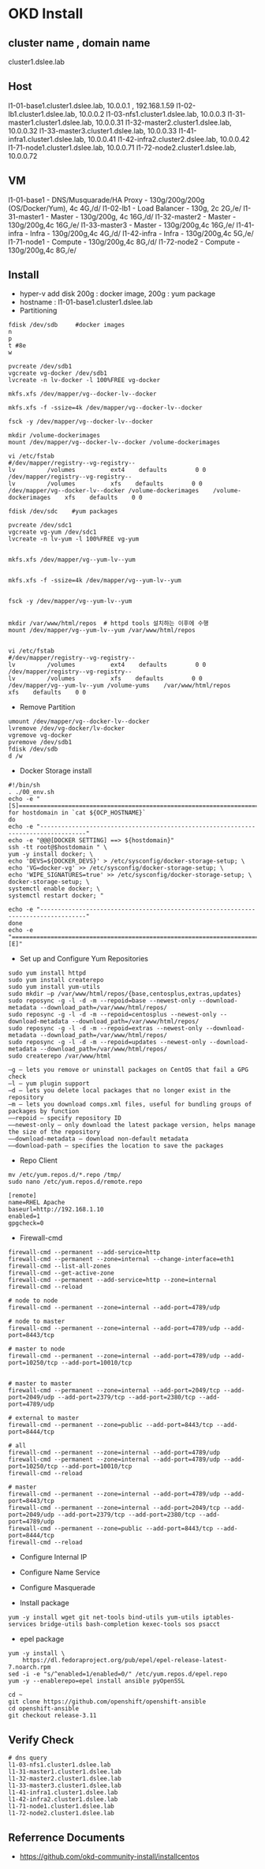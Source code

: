 # OKD Install

## cluster name , domain name
cluster1.dslee.lab

## Host
l1-01-base1.cluster1.dslee.lab, 10.0.0.1 , 192.168.1.59
l1-02-lb1.cluster1.dslee.lab, 10.0.0.2
l1-03-nfs1.cluster1.dslee.lab, 10.0.0.3
l1-31-master1.cluster1.dslee.lab, 10.0.0.31
l1-32-master2.cluster1.dslee.lab, 10.0.0.32
l1-33-master3.cluster1.dslee.lab, 10.0.0.33
l1-41-infra1.cluster1.dslee.lab, 10.0.0.41
l1-42-infra2.cluster2.dslee.lab, 10.0.0.42
l1-71-node1.cluster1.dslee.lab, 10.0.0.71
l1-72-node2.cluster1.dslee.lab, 10.0.0.72

## VM
l1-01-base1 - DNS/Musquarade/HA Proxy - 130g/200g/200g (OS/Docker/Yum), 4c 4G,/d/
l1-02-lb1 - Load Balancer - 130g, 2c 2G,/e/
l1-31-master1 - Master - 130g/200g, 4c 16G,/d/
l1-32-master2 - Master - 130g/200g,4c 16G,/e/
l1-33-master3 - Master - 130g/200g,4c 16G,/e/
l1-41-infra - Infra - 130g/200g,4c 4G,/d/
l1-42-infra - Infra - 130g/200g,4c 5G,/e/
l1-71-node1 - Compute - 130g/200g,4c 8G,/d/
l1-72-node2 - Compute - 130g/200g,4c 8G,/e/

## Install
- hyper-v add disk 200g : docker image, 200g : yum package 
- hostname : l1-01-base1.cluster1.dslee.lab
- Partitioning
```
fdisk /dev/sdb     #docker images
n
p
t #8e
w

pvcreate /dev/sdb1
vgcreate vg-docker /dev/sdb1
lvcreate -n lv-docker -l 100%FREE vg-docker

mkfs.xfs /dev/mapper/vg--docker-lv--docker

mkfs.xfs -f -ssize=4k /dev/mapper/vg--docker-lv--docker

fsck -y /dev/mapper/vg--docker-lv--docker

mkdir /volume-dockerimages
mount /dev/mapper/vg--docker-lv--docker /volume-dockerimages

vi /etc/fstab
#/dev/mapper/registry--vg-registry--lv         /volumes          ext4    defaults        0 0
/dev/mapper/registry--vg-registry--lv         /volumes          xfs    defaults        0 0
/dev/mapper/vg--docker-lv--docker /volume-dockerimages    /volume-dockerimages    xfs    defaults    0 0

fdisk /dev/sdc    #yum packages

pvcreate /dev/sdc1
vgcreate vg-yum /dev/sdc1
lvcreate -n lv-yum -l 100%FREE vg-yum


mkfs.xfs /dev/mapper/vg--yum-lv--yum


mkfs.xfs -f -ssize=4k /dev/mapper/vg--yum-lv--yum


fsck -y /dev/mapper/vg--yum-lv--yum


mkdir /var/www/html/repos  # httpd tools 설치하는 이후에 수행
mount /dev/mapper/vg--yum-lv--yum /var/www/html/repos


vi /etc/fstab
#/dev/mapper/registry--vg-registry--lv         /volumes          ext4    defaults        0 0
/dev/mapper/registry--vg-registry--lv         /volumes          xfs    defaults        0 0
/dev/mapper/vg--yum-lv--yum /volume-yums    /var/www/html/repos    xfs    defaults    0 0
```

- Remove Partition
```
umount /dev/mapper/vg--docker-lv--docker
lvremove /dev/vg-docker/lv-docker
vgremove vg-docker
pvremove /dev/sdb1
fdisk /dev/sdb
d /w
```

- Docker Storage install
```
#!/bin/sh
. ./00_env.sh
echo -e "[S]================================================================================"
for hostdomain in `cat ${OCP_HOSTNAME}`
do
echo -e "-----------------------------------------------------------------------------------"
echo -e "@@@[DOCKER SETTING] ==> ${hostdomain}"
ssh -tt root@$hostdomain " \
yum -y install docker; \
echo 'DEVS=${DOCKER_DEVS}' > /etc/sysconfig/docker-storage-setup; \
echo 'VG=docker-vg' >> /etc/sysconfig/docker-storage-setup; \
echo 'WIPE_SIGNATURES=true' >> /etc/sysconfig/docker-storage-setup; \
docker-storage-setup; \
systemctl enable docker; \
systemctl restart docker; "

echo -e "-----------------------------------------------------------------------------------"
done
echo -e "================================================================================[E]"
```
- Set up and Configure Yum Repositories  
```
sudo yum install httpd
sudo yum install createrepo
sudo yum install yum-utils
sudo mkdir –p /var/www/html/repos/{base,centosplus,extras,updates}
sudo reposync -g -l -d -m --repoid=base --newest-only --download-metadata --download_path=/var/www/html/repos/
sudo reposync -g -l -d -m --repoid=centosplus --newest-only --download-metadata --download_path=/var/www/html/repos/
sudo reposync -g -l -d -m --repoid=extras --newest-only --download-metadata --download_path=/var/www/html/repos/
sudo reposync -g -l -d -m --repoid=updates --newest-only --download-metadata --download_path=/var/www/html/repos/
sudo createrepo /var/www/html

–g – lets you remove or uninstall packages on CentOS that fail a GPG check
–l – yum plugin support
–d – lets you delete local packages that no longer exist in the repository
–m – lets you download comps.xml files, useful for bundling groups of packages by function
––repoid – specify repository ID
––newest-only – only download the latest package version, helps manage the size of the repository
––download-metadata – download non-default metadata
––download-path – specifies the location to save the packages
```

- Repo Client  
```
mv /etc/yum.repos.d/*.repo /tmp/
sudo nano /etc/yum.repos.d/remote.repo

[remote]
name=RHEL Apache
baseurl=http://192.168.1.10
enabled=1
gpgcheck=0

```

- Firewall-cmd 
```
firewall-cmd --permanent --add-service=http
firewall-cmd --permanent --zone=internal --change-interface=eth1
firewall-cmd --list-all-zones
firewall-cmd --get-active-zone
firewall-cmd --permanent --add-service=http --zone=internal
firewall-cmd --reload

# node to node
firewall-cmd --permanent --zone=internal --add-port=4789/udp

# node to master
firewall-cmd --permanent --zone=internal --add-port=4789/udp --add-port=8443/tcp

# master to node
firewall-cmd --permanent --zone=internal --add-port=4789/udp --add-port=10250/tcp --add-port=10010/tcp


# master to master
firewall-cmd --permanent --zone=internal --add-port=2049/tcp --add-port=2049/udp --add-port=2379/tcp --add-port=2380/tcp --add-port=4789/udp

# external to master
firewall-cmd --permanent --zone=public --add-port=8443/tcp --add-port=8444/tcp

# all
firewall-cmd --permanent --zone=internal --add-port=4789/udp
firewall-cmd --permanent --zone=internal --add-port=4789/udp --add-port=10250/tcp --add-port=10010/tcp
firewall-cmd --reload

# master
firewall-cmd --permanent --zone=internal --add-port=4789/udp --add-port=8443/tcp
firewall-cmd --permanent --zone=internal --add-port=2049/tcp --add-port=2049/udp --add-port=2379/tcp --add-port=2380/tcp --add-port=4789/udp
firewall-cmd --permanent --zone=public --add-port=8443/tcp --add-port=8444/tcp
firewall-cmd --reload

```

- Configure Internal IP
- Configure Name Service
- Configure Masquerade

- Install package
```
yum -y install wget git net-tools bind-utils yum-utils iptables-services bridge-utils bash-completion kexec-tools sos psacct 
```

- epel package
```
yum -y install \
    https://dl.fedoraproject.org/pub/epel/epel-release-latest-7.noarch.rpm
sed -i -e "s/^enabled=1/enabled=0/" /etc/yum.repos.d/epel.repo
yum -y --enablerepo=epel install ansible pyOpenSSL

cd ~
git clone https://github.com/openshift/openshift-ansible
cd openshift-ansible
git checkout release-3.11

```

## Verify Check 
```
# dns query
l1-03-nfs1.cluster1.dslee.lab
l1-31-master1.cluster1.dslee.lab 
l1-32-master2.cluster1.dslee.lab 
l1-33-master3.cluster1.dslee.lab 
l1-41-infra1.cluster1.dslee.lab
l1-42-infra2.cluster1.dslee.lab
l1-71-node1.cluster1.dslee.lab
l1-72-node2.cluster1.dslee.lab

```



## Referrence Documents
- https://github.com/okd-community-install/installcentos 
